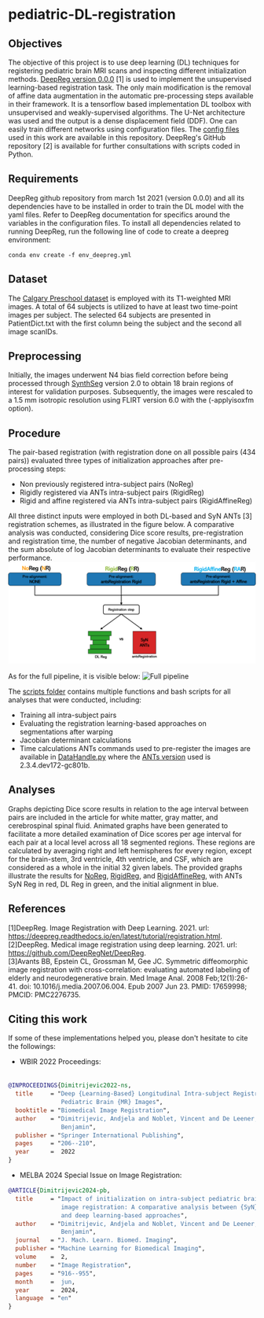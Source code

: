 # pediatric-DL-registration

## Objectives
The objective of this project is to use deep learning (DL) techniques for registering
pediatric brain MRI scans and inspecting different initialization methods. 
[DeepReg version 0.0.0](https://deepreg.readthedocs.io/en/develop/tutorial/registration.html) [1] is used to implement the unsupervised learning-based registration task. The only main modification is the removal of affine data augmentation in the automatic pre-processing steps available in their framework. It is a tensorflow based implementation DL toolbox with unsupervised and weakly-supervised algorithms. The U-Net architecture was used and the output is a dense displacement field (DDF). One can easily train different networks using configuration files. The [config files](https://github.com/neuropoly/pediatric-DL-registration/tree/main/config_files) used in this work are available in this repository. DeepReg's GitHub repository [2] is available for further consultations with scripts coded in Python. 

## Requirements

DeepReg github repository from march 1st 2021 (version 0.0.0) and all its dependencies have to be 
installed in order to train the DL model with the yaml files. Refer to DeepReg
documentation for specifics around the variables in the configuration files. To install all dependencies related to running DeepReg, run the following line of code to create a deepreg environment:

```
conda env create -f env_deepreg.yml
```

## Dataset
The [Calgary Preschool dataset](https://osf.io/axz5r/) is employed with its T1-weighted MRI images.
A total of 64 subjects is utilized to have at least two time-point images per
subject. The selected 64 subjects are presented in PatientDict.txt with the first 
column being the subject and the second all image scanIDs. <br />

## Preprocessing
Initially, the images underwent N4 bias field correction before being processed through [SynthSeg](https://surfer.nmr.mgh.harvard.edu/fswiki/SynthSeg) version 2.0 to obtain 18 brain regions of interest for validation purposes. Subsequently, the images were rescaled to a 1.5 mm isotropic resolution using FLIRT version 6.0 with the (-applyisoxfm option).

## Procedure

The pair-based registration (with registration done on all possible pairs (434 pairs)) evaluated three types of initialization approaches after pre-processing steps:

* Non previously registered intra-subject pairs (NoReg)
* Rigidly registered via ANTs intra-subject pairs (RigidReg)
* Rigid and affine registered via ANTs intra-subject pairs (RigidAffineReg)

All three distinct inputs were employed in both DL-based and SyN ANTs [3] registration schemes, as illustrated in the figure below. A comparative analysis was conducted, considering Dice score results, pre-registration and registration time, the number of negative Jacobian determinants, and the sum absolute of log Jacobian determinants to evaluate their respective performance.
![](/images/fig-1.png "Scheme of all three initialization approaches used")

As for the full pipeline, it is visible below:
![](/images/fig-a3.png "Full pipeline")

The [scripts folder](https://github.com/neuropoly/pediatric-DL-registration/tree/main/scripts) contains multiple functions and bash scripts for all analyses that were conducted, including: <br /> 
* Training all intra-subject pairs
* Evaluating the registration learning-based approaches on segmentations after warping
* Jacobian determinant calculations
* Time calculations
ANTs commands used to pre-register the images are available in [DataHandle.py](https://github.com/neuropoly/pediatric-DL-registration/blob/main/scripts/DataHandle.py) where the [ANTs version](https://github.com/ANTsX/ANTs/releases) used is 2.3.4.dev172-gc801b.

## Analyses

Graphs depicting Dice score results in relation to the age interval between pairs are included in the article for white matter, gray matter, and cerebrospinal spinal fluid. Animated graphs have been generated to facilitate a more detailed examination of Dice scores per age interval for each pair at a local level across all 18 segmented regions. These regions are calculated by averaging right and left hemispheres for every region, except for the brain-stem, 3rd ventricle, 4th ventricle, and CSF, which are considered as a whole in the initial 32 given labels. The provided graphs illustrate the results for [NoReg](https://neuropoly.github.io/pediatric-DL-registration/AgePlot_NoReg.html), [RigidReg](https://neuropoly.github.io/pediatric-DL-registration/AgePlot_RigidReg.html), and [RigidAffineReg](https://neuropoly.github.io/pediatric-DL-registration/AgePlot_RigidAffineReg.html), with ANTs SyN Reg in red, DL Reg in green, and the initial alignment in blue.

## References

[1]DeepReg. Image Registration with Deep Learning. 2021. url: https://deepreg.readthedocs.io/en/latest/tutorial/registration.html. <br />
[2]DeepReg. Medical image registration using deep learning. 2021. url: https://github.com/DeepRegNet/DeepReg. <br />
[3]Avants BB, Epstein CL, Grossman M, Gee JC. Symmetric diffeomorphic image registration with cross-correlation: evaluating automated labeling of elderly and neurodegenerative brain. Med Image Anal. 2008 Feb;12(1):26-41. doi: 10.1016/j.media.2007.06.004. Epub 2007 Jun 23. PMID: 17659998; PMCID: PMC2276735.

## Citing this work

If some of these implementations helped you, please don't hesitate to cite the followings:
- WBIR 2022 Proceedings:
```bib

@INPROCEEDINGS{Dimitrijevic2022-ns,
  title     = "Deep {Learning-Based} Longitudinal Intra-subject Registration of
               Pediatric Brain {MR} Images",
  booktitle = "Biomedical Image Registration",
  author    = "Dimitrijevic, Andjela and Noblet, Vincent and De Leener,
               Benjamin",
  publisher = "Springer International Publishing",
  pages     = "206--210",
  year      =  2022
}

```
- MELBA 2024 Special Issue on Image Registration:
```bib
@ARTICLE{Dimitrijevic2024-pb,
  title     = "Impact of initialization on intra-subject pediatric brain {MR}
               image registration: A comparative analysis between {SyN} {ANTs}
               and deep learning-based approaches",
  author    = "Dimitrijevic, Andjela and Noblet, Vincent and De Leener,
               Benjamin",
  journal   = "J. Mach. Learn. Biomed. Imaging",
  publisher = "Machine Learning for Biomedical Imaging",
  volume    =  2,
  number    = "Image Registration",
  pages     = "916--955",
  month     =  jun,
  year      =  2024,
  language  = "en"
}
```


